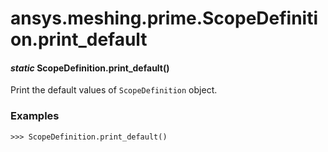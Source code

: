 # ansys.meshing.prime.ScopeDefinition.print_default

<a id="ansys.meshing.prime.ScopeDefinition.print_default"></a>

#### *static* ScopeDefinition.print_default()

Print the default values of `ScopeDefinition` object.

### Examples

```pycon
>>> ScopeDefinition.print_default()
```

<!-- !! processed by numpydoc !! -->
